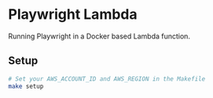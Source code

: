 # Playwright Lambda
Running Playwright in a Docker based Lambda function.

## Setup
```sh
# Set your AWS_ACCOUNT_ID and AWS_REGION in the Makefile
make setup
```